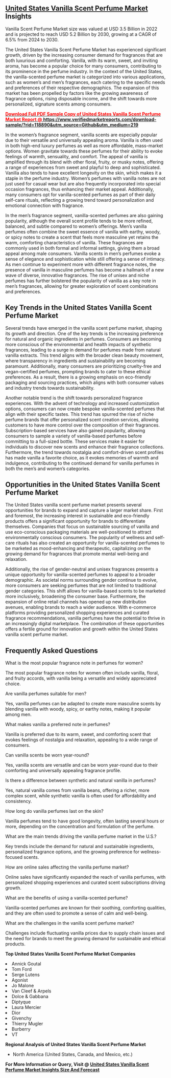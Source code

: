 <h2><a href="https://www.verifiedmarketreports.com/download-sample/?rid=118890&amp;utm_source=Github&amp;utm_medium=219" target="_blank">United States Vanilla Scent Perfume Market</a> Insights</h2><p>Vanilla Scent Perfume Market size was valued at USD 3.5 Billion in 2022 and is projected to reach USD 5.2 Billion by 2030, growing at a CAGR of 6.5% from 2024 to 2030.</p><p><div> <p>The United States Vanilla Scent Perfume Market has experienced significant growth, driven by the increasing consumer demand for fragrances that are both luxurious and comforting. Vanilla, with its warm, sweet, and inviting aroma, has become a popular choice for many consumers, contributing to its prominence in the perfume industry. In the context of the United States, the vanilla-scented perfume market is categorized into various applications, such as women’s and men’s fragrances, each catering to the specific needs and preferences of their respective demographics. The expansion of this market has been propelled by factors like the growing awareness of fragrance options, rising disposable income, and the shift towards more personalized, signature scents among consumers. <strong><a href="#"><p><span class=""><span style="color: #ff0000;"><strong>Download Full PDF Sample Copy of United States Vanilla Scent Perfume Market Report</strong> @ </span><a href="https://www.verifiedmarketreports.com/download-sample/?rid=118890&amp;utm_source=Github&amp;utm_medium=219" target="_blank">https://www.verifiedmarketreports.com/download-sample/?rid=118890&amp;utm_source=Github&amp;utm_medium=219</a></span></p></a></strong></p> <p>In the women’s fragrance segment, vanilla scents are especially popular due to their versatile and universally appealing aroma. Vanilla is often used in both high-end luxury perfumes as well as more affordable, mass-market options. Women gravitate towards these perfumes for their ability to evoke feelings of warmth, sensuality, and comfort. The appeal of vanilla is amplified through its blend with other floral, fruity, or musky notes, offering a range of experiences from sweet and playful to deep and sophisticated. Vanilla also tends to have excellent longevity on the skin, which makes it a staple in the perfume industry. Women’s perfumes with vanilla notes are not just used for casual wear but are also frequently incorporated into special occasion fragrances, thus enhancing their market appeal. Additionally, many consumers opt for vanilla-scented perfumes as part of their daily self-care rituals, reflecting a growing trend toward personalization and emotional connection with fragrance. </p> <p>In the men’s fragrance segment, vanilla-scented perfumes are also gaining popularity, although the overall scent profile tends to be more refined, balanced, and subtle compared to women’s offerings. Men’s vanilla perfumes often combine the sweet essence of vanilla with earthy, woody, or spicy notes to create a scent that feels more masculine yet retains the warm, comforting characteristics of vanilla. These fragrances are commonly used in both formal and informal settings, giving them a broad appeal among male consumers. Vanilla scents in men’s perfumes evoke a sense of elegance and sophistication while still offering a sense of intimacy. As men continue to experiment more with different fragrance notes, the presence of vanilla in masculine perfumes has become a hallmark of a new wave of diverse, innovative fragrances. The rise of unisex and niche perfumes has further bolstered the popularity of vanilla as a key note in men’s fragrances, allowing for greater exploration of scent combinations and preferences. </p> <h2>Key Trends in the United States Vanilla Scent Perfume Market</h2> <p>Several trends have emerged in the vanilla scent perfume market, shaping its growth and direction. One of the key trends is the increasing preference for natural and organic ingredients in perfumes. Consumers are becoming more conscious of the environmental and health impacts of synthetic fragrances, leading to a surge in demand for perfumes made from natural vanilla extracts. This trend aligns with the broader clean beauty movement, where transparency in ingredients and sustainability are becoming paramount. Additionally, many consumers are prioritizing cruelty-free and vegan-certified perfumes, prompting brands to cater to these ethical preferences. As a result, there is a growing emphasis on eco-friendly packaging and sourcing practices, which aligns with both consumer values and industry trends towards sustainability.</p> <p>Another notable trend is the shift towards personalized fragrance experiences. With the advent of technology and increased customization options, consumers can now create bespoke vanilla-scented perfumes that align with their specific tastes. This trend has spurred the rise of niche perfume brands that offer personalized scent creation services, allowing customers to have more control over the composition of their fragrances. Subscription-based services have also gained popularity, allowing consumers to sample a variety of vanilla-based perfumes before committing to a full-sized bottle. These services make it easier for individuals to discover new scents and enhance their fragrance collections. Furthermore, the trend towards nostalgia and comfort-driven scent profiles has made vanilla a favorite choice, as it evokes memories of warmth and indulgence, contributing to the continued demand for vanilla perfumes in both the men’s and women’s categories. </p> <h2>Opportunities in the United States Vanilla Scent Perfume Market</h2> <p>The United States vanilla scent perfume market presents several opportunities for brands to expand and capture a larger market share. First and foremost, the increasing interest in sustainable and eco-friendly products offers a significant opportunity for brands to differentiate themselves. Companies that focus on sustainable sourcing of vanilla and use eco-conscious packaging materials are well-positioned to attract environmentally conscious consumers. The popularity of wellness and self-care rituals has also created an opportunity for vanilla-scented perfumes to be marketed as mood-enhancing and therapeutic, capitalizing on the growing demand for fragrances that promote mental well-being and relaxation.</p> <p>Additionally, the rise of gender-neutral and unisex fragrances presents a unique opportunity for vanilla-scented perfumes to appeal to a broader demographic. As societal norms surrounding gender continue to evolve, more consumers are seeking perfumes that are not limited to traditional gender categories. This shift allows for vanilla-based scents to be marketed more inclusively, broadening the consumer base. Furthermore, the expansion of online retail channels has opened up new distribution avenues, enabling brands to reach a wider audience. With e-commerce platforms providing personalized shopping experiences and curated fragrance recommendations, vanilla perfumes have the potential to thrive in an increasingly digital marketplace. The combination of these opportunities offers a fertile ground for innovation and growth within the United States vanilla scent perfume market. </p> <h2>Frequently Asked Questions</h2> <p>What is the most popular fragrance note in perfumes for women?</p> <p>The most popular fragrance notes for women often include vanilla, floral, and fruity accords, with vanilla being a versatile and widely appreciated choice.</p> <p>Are vanilla perfumes suitable for men?</p> <p>Yes, vanilla perfumes can be adapted to create more masculine scents by blending vanilla with woody, spicy, or earthy notes, making it popular among men.</p> <p>What makes vanilla a preferred note in perfumes?</p> <p>Vanilla is preferred due to its warm, sweet, and comforting scent that evokes feelings of nostalgia and relaxation, appealing to a wide range of consumers.</p> <p>Can vanilla scents be worn year-round?</p> <p>Yes, vanilla scents are versatile and can be worn year-round due to their comforting and universally appealing fragrance profile.</p> <p>Is there a difference between synthetic and natural vanilla in perfumes?</p> <p>Yes, natural vanilla comes from vanilla beans, offering a richer, more complex scent, while synthetic vanilla is often used for affordability and consistency.</p> <p>How long do vanilla perfumes last on the skin?</p> <p>Vanilla perfumes tend to have good longevity, often lasting several hours or more, depending on the concentration and formulation of the perfume.</p> <p>What are the main trends driving the vanilla perfume market in the U.S.?</p> <p>Key trends include the demand for natural and sustainable ingredients, personalized fragrance options, and the growing preference for wellness-focused scents.</p> <p>How are online sales affecting the vanilla perfume market?</p> <p>Online sales have significantly expanded the reach of vanilla perfumes, with personalized shopping experiences and curated scent subscriptions driving growth.</p> <p>What are the benefits of using a vanilla-scented perfume?</p> <p>Vanilla-scented perfumes are known for their soothing, comforting qualities, and they are often used to promote a sense of calm and well-being.</p> <p>What are the challenges in the vanilla scent perfume market?</p> <p>Challenges include fluctuating vanilla prices due to supply chain issues and the need for brands to meet the growing demand for sustainable and ethical products.</p> </div></p><p><strong>Top United States Vanilla Scent Perfume Market Companies</strong></p><div data-test-id=""><p><li>Annick Goutal</li><li> Tom Ford</li><li> Serge Lutens</li><li> Agonist</li><li> Jo Malone</li><li> Van Cleef & Arpels</li><li> Dolce & Gabbana</li><li> Diptyque</li><li> Laura Mercier</li><li> Dior</li><li> Givenchy</li><li> Thierry Mugler</li><li> Burberry</li><li> VT</li></p><div><strong>Regional Analysis of&nbsp;United States Vanilla Scent Perfume Market</strong></div><ul><li dir="ltr"><p dir="ltr">North America&nbsp;(United States, Canada, and Mexico, etc.)</p></li></ul><p><strong>For More Information or Query, Visit @&nbsp;</strong><strong><a href="https://www.verifiedmarketreports.com/product/global-vanilla-scent-perfume-market-outlook/?utm_source=Github&amp;utm_medium=219" target="_blank">United States Vanilla Scent Perfume Market Insights Size And Forecast</a></strong></p></div>
